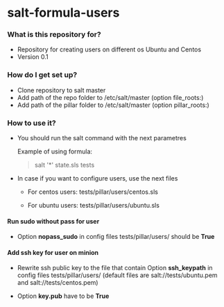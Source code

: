 # salt-formula-users

### What is this repository for? ###

* Repository for creating users on different os Ubuntu and Centos
* Version 0.1


### How do I get set up? ###

* Clone repository to salt master
* Add path of the repo folder to /etc/salt/master (option file_roots:)
* Add path of the pillar folder to /etc/salt/master (option pillar_roots:)

### How to use it? ###

* You should run the salt command with the next parametres

  Example of using formula:

  > salt '*' state.sls tests

* In case if you want to configure users, use the next files

  - For centos users: tests/pillar/users/centos.sls

  - For ubuntu users: tests/pillar/users/ubuntu.sls

#### Run sudo without pass for user ####

 - Option **nopass_sudo** in config files tests/pillar/users/ should be **True**

#### Add ssh key for user on minion ####

 -  Rewrite ssh public key to the file that contain Option **ssh_keypath** in config files tests/pillar/users/ (default files are salt://tests/ubuntu.pem and salt://tests/centos.pem)

 - Option **key.pub** have to be **True**


